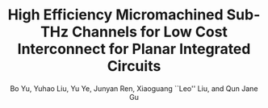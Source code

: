 ---
type: article
title: High Efficiency Micromachined Sub-THz Channels for Low Cost Interconnect for Planar Integrated Circuits
author: Bo Yu, Yuhao Liu, Yu Ye, Junyan Ren, Xiaoguang ``Leo'' Liu, and Qun Jane Gu
journal: IEEE Transactions on Microwave Theory and Techniques
volume: 
number: 
year: 2016
month: 
doi: 
pages: 
publisher:
booktitle:
note: In Press
sort_key: 201612
---